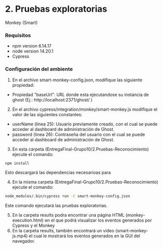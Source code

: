 # 2. Pruebas exploratorias

Monkey (Smart)

### Requisitos
- npm version 6.14.17
- node version 14.20.1
- Cypress

### Configuración del ambiente
1. En el archivo smart-monkey-config.json, modifique las siguiente propiedad:
- Propiedad "baseUrl": URL donde esta ejecutandose su instancia de ghost (Ej.: http://localhost:2371/ghost/ )

2. En el archivo cypress/integration/monkey/smart-monkey.js modifique el valor de las siguientes constantes:
- userName (línea 25): Usuario previamente creado, con el cual se puede acceder al dashboard de administración de Ghost.
- password (linea 26): Contraseña del usuario con el cual se puede acceder al dashboard de administración de Ghost.

3. En esta carpeta (EntregaFinal-Grupo10/2.Pruebas-Reconocimiento) ejecute el comando:
```bash
npm install
```
Esto descargará las dependencias necesarioas para 

4. En la misma carpeta (EntregaFinal-Grupo10/2.Pruebas-Reconocimiento) ejecute el comando:
```bash
node_modules/.bin/cypress run -C smart-monkey-config.json
```
Este comando ejecutará las pruebas exploratorias.

5. En la carpeta results podra encontrar una página HTML (monkey-execution.html) en el que podrá visualizar los eventos generados por Cypress y el Monkey
6. En la carpeta results, también encontrará un video (smart-monkey-js.mp4) el cual le mostrará los eventos generados en la GUI del navegador.